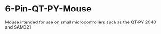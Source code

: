 # 6-Pin-QT-PY-Mouse
Mouse intended for use on small microcontrollers such as the QT-PY 2040 and SAMD21
